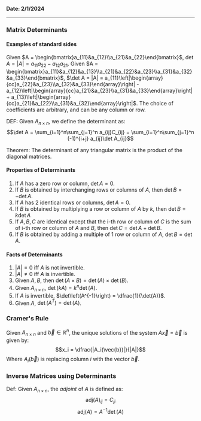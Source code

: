 **Date: 2/1/2024**
<hr>

### Matrix Determinants

#### Examples of standard sides
Given $A = \begin{bmatrix}a_{11}&a_{12}\\a_{21}&a_{22}\end{bmatrix}$, $\det A = |A| = a_{11}a_{22} - a_{12}a_{21}$.
Given $A = \begin{bmatrix}a_{11}&a_{12}&a_{13}\\a_{21}&a_{22}&a_{23}\\a_{31}&a_{32}&a_{33}\end{bmatrix}$, $\det A = |A| = a_{11}\left|\begin{array}{cc}a_{22}&a_{23}\\a_{32}&a_{33}\end{array}\right| - a_{12}\left|\begin{array}{cc}a_{21}&a_{23}\\a_{31}&a_{33}\end{array}\right| + a_{13}\left|\begin{array}{cc}a_{21}&a_{22}\\a_{31}&a_{32}\end{array}\right|$.
The choice of coefficients are arbitrary, and can be any column or row.


DEF: Given $A_{n\times n}$, we define the determinant as:
$$\det A = \sum_{i=1}^n\sum_{j=1}^n a_{ij}C_{ij} = \sum_{i=1}^n\sum_{j=1}^n (-1)^{i+j} a_{ij}\det A_{ij}$$

Theorem: The determinant of any triangular matrix is the product of the diagonal matrices.

#### Properties of Determinants
1) If $A$ has a zero row or column, $\det A = 0$.
2) If $B$ is obtained by interchanging rows or columns of $A$, then $\det B = -\det A$.
3) If $A$ has 2 identical rows or columns, $\det A = 0$.
4) If $B$ is obtained by multiplying a row or column of $A$ by $k$, then $\det B = k\det{A}$
5) If $A, B, C$ are identical except that the i-th row or column of $C$ is the sum of i-th row or column of $A$ and $B$, then $\det C = \det A + \det B$.
6) If $B$ is obtained by adding a multiple of 1 row or column of $A$, $\det B = \det A$.
#### Facts of Determinants
1) $|A| = 0$ iff $A$ is not invertible.
2) $|A| \ne 0$ iff $A$ is invertible.
3) Given $A, B$, then $\det(A\times B) = \det(A)\times \det(B)$.
4) Given $A_{n\times n}$, $\det(kA) = k^n\det(A)$.
5) If $A$ is invertible, $\det\left(A^{-1}\right) = \dfrac{1}{\det(A)}$.
6) Given $A$, $\det\left(A^T\right) = \det(A)$.

### Cramer's Rule
Given $A_{n\times n}$ and $\vec{b} \in \mathbb{R}^n$, the unique solutions of the system $A\vec{x}=\vec{b}$ is given by:
$$x_i = \dfrac{|A_i(\vec{b})|}{|A|}$$
Where $A_i(\vec{b})$ is replacing column $i$ with the vector $\vec{b}$.
### Inverse Matrices using Determinants
Def: Given $A_{n\times n}$, the *adjoint* of $A$ is defined as:
$$\mathrm{adj}(A)_{ij} = C_{ji}$$
$$\mathrm{adj}(A) = A^{-1}\det(A)$$




